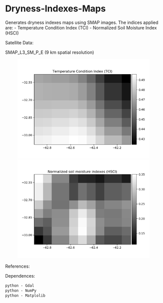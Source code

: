 # Dryness-Indexes-Maps
Generates dryness indexes maps using SMAP images. The indices applied are:
    - Temperature Condition Index (TCI)
    - Normalized Soil Moisture Index (HSCI)

Satellite Data:

 SMAP_L3_SM_P_E (9 km spatial resolution)


<p align="center">
  <img width=425 src="TCI.png"/>
  <img width=425 src="HSCI.png"/>
</p>


References: 

Dependences:

    python - Gdal
    python - NumPy
    python - Matplolib


